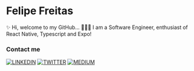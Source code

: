  # Felipe Freitas
 
✨ Hi, welcome to my GitHub...
👨🏻‍💻 I am a Software Engineer, enthusiast of React Native, Typescript and Expo!

### Contact me

[![LINKEDIN](https://img.shields.io/badge/Linkedin-black?style=for-the-badge&logo=linkedin)](https://www.linkedin.com/in/felipefreitasa)
[![TWITTER](https://img.shields.io/badge/Twitter-black?style=for-the-badge&logo=twitter)](https://x.com/felipefreitasa_)
[![MEDIUM](https://img.shields.io/badge/Medium-black?style=for-the-badge&logo=medium)](https://medium.com/@felipefreitasa)
